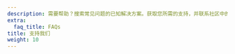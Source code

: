 ```yaml
---
description: 需要帮助？搜索常见问题的已知解决方案。获取您所需的支持，并联系社区中的其他人互相帮忙。
extra:
  faq_title: FAQs
title: 支持我们
weight: 10
---
```

